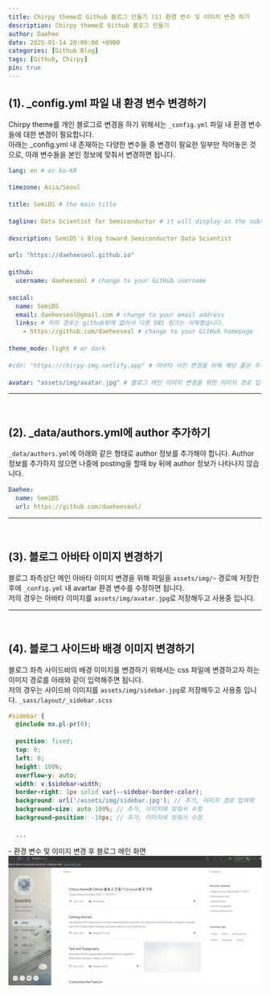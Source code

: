 ```yaml
---
title: Chirpy theme로 Github 블로그 만들기 (1) 환경 변수 및 이미지 변경 하기
description: Chirpy theme로 Github 블로그 만들기
author: Daehee
date: 2025-01-14 20:00:00 +0900
categories: [Github Blog]
tags: [Github, Chirpy]
pin: true
---
```


## (1). _config.yml 파일 내 환경 변수 변경하기

Chirpy theme를 개인 블로그로 변경을 하기 위해서는 `_config.yml` 파일 내 환경 변수들에 대한 변경이 필요합니다.  
아래는 _config.yml 내 존재하는 다양한 변수들 중 변경이 필요한 일부만 적어놓은 것으로, 아래 변수들을 본인 정보에 맞춰서 변경하면 됩니다.

```yaml
lang: en # or ko-KR

timezone: Asia/Seoul

title: SemiDS # the main title

tagline: Data Scientist for Semiconductor # it will display as the subtitle

description: SemiDS's Blog toward Semiconductor Data Scientist

url: "https://daeheeseol.github.io"

github:
  username: daeheeseol # change to your GitHub username

social: 
  name: SemiDS
  email: daeheeseol@gmail.com # change to your email address
  links: # 저의 경우는 github밖에 없어서 다른 SNS 링크는 삭제했습니다.
    - https://github.com/daeheeseol # change to your GitHub homepage

theme_mode: light # or dark

#cdn: "https://chirpy-img.netlify.app" # 아바타 사진 변경을 위해 해당 줄은 주석 처리

avatar: "assets/img/avatar.jpg" # 블로그 메인 이미지 변경을 위한 이미지 경로 입력
```
***
<br>

## (2). _data/authors.yml에 author 추가하기
`_data/authors.yml`에 아래와 같은 형태로 author 정보를 추가해야 합니다. Author 정보를 추가하지 않으면 나중에 posting을 할때 by 뒤에 author 정보가 나타나지 않습니다.

```yaml
Daehee:
  name: SemiDS
  url: https://github.com/daeheeseol/
```
***
<br>


## (3). 블로그 아바타 이미지 변경하기
블로그 좌측상단 메인 아바타 이미지 변경을 위해 파일을 `assets/img/~` 경로에 저장한 후에 `_config.yml` 내 avartar 환경 변수를 수정하면 됩니다.  
저의 경우는 아바타 이미지를 `assets/img/avatar.jpg`로 저장해두고 사용중 입니다.  
***
<br>

## (4). 블로그 사이드바 배경 이미지 변경하기
블로그 좌측 사이드바의 배경 이미지를 변경하기 위해서는 css 파일에 변경하고자 하는 이미지 경로를 아래와 같이 입력해주면 됩니다.  
저의 경우는 사이드바 이미지를 `assets/img/sidebar.jpg`로 저장해두고 사용중 입니다. 
`_sass/layout/_sidebar.scss` 
```scss
#sidebar {
  @include mx.pl-pr(0);

  position: fixed;
  top: 0;
  left: 0;
  height: 100%;
  overflow-y: auto;
  width: v.$sidebar-width;
  border-right: 1px solid var(--sidebar-border-color);
  background: url('/assets/img/sidebar.jpg'); // 추가, 이미지 경로 입력력
  background-size: auto 100%; // 추가, 이미지에 맞춰서 수정
  background-position: -10px; // 추가, 이미지에 맞춰서 수정

  ...
```

\- 환경 변수 및 이미지 변경 후 블로그 메인 화면
![blog_main](/assets/img/posting/2025-01-08-github-blog-1_1.png)